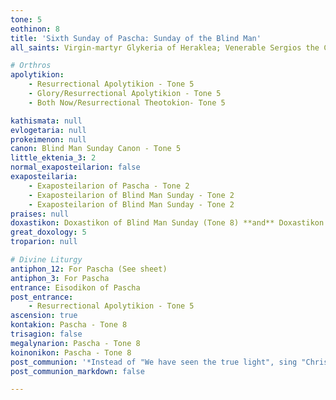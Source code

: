 ```yaml
---
tone: 5
eothinon: 8
title: 'Sixth Sunday of Pascha: Sunday of the Blind Man'
all_saints: Virgin-martyr Glykeria of Heraklea; Venerable Sergios the Confessor, father of Photios the Great; Venerable Euthymios the New, founder of Iveron monastery on Athos, his father John the Iberian, and their kinsman George; Venerable Gabriel the Iberian

# Orthros
apolytikion:
    - Resurrectional Apolytikion - Tone 5
    - Glory/Resurrectional Apolytikion - Tone 5
    - Both Now/Resurrectional Theotokion- Tone 5

kathismata: null
evlogetaria: null
prokeimenon: null
canon: Blind Man Sunday Canon - Tone 5
little_ektenia_3: 2
normal_exaposteilarion: false
exaposteilaria:
    - Exaposteilarion of Pascha - Tone 2
    - Exaposteilarion of Blind Man Sunday - Tone 2
    - Exaposteilarion of Blind Man Sunday - Tone 2
praises: null
doxastikon: Doxastikon of Blind Man Sunday (Tone 8) **and** Doxastikon for Pascha (Tone 5)
great_doxology: 5
troparion: null

# Divine Liturgy
antiphon_12: For Pascha (See sheet)
antiphon_3: For Pascha
entrance: Eisodikon of Pascha
post_entrance:
    - Resurrectional Apolytikion - Tone 5
ascension: true
kontakion: Pascha - Tone 8
trisagion: false
megalynarion: Pascha - Tone 8
koinonikon: Pascha - Tone 8
post_communion: '*Instead of "We have seen the true light", sing "Christ is Risen" **ONCE***'
post_communion_markdown: false

---
```


